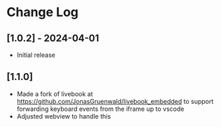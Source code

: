 # Change Log

## [1.0.2] - 2024-04-01

- Initial release

## [1.1.0]

- Made a fork of livebook  at https://github.com/JonasGruenwald/livebook_embedded to support forwarding keyboard events from the iframe up to vscode
- Adjusted webview to handle this